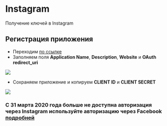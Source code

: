 # Instagram

Получение ключей в Instagram

## Регистрация приложения

* Переходим [по ссылке][1]
* Заполняем поля **Application Name**, **Description**, **Website** и **OAuth redirect_uri**

[![](https://file.modx.pro/files/5/6/f/56faea13d7d0f2ed1970321f11bc0c4as.jpg)](https://file.modx.pro/files/5/6/f/56faea13d7d0f2ed1970321f11bc0c4a.png)

* Сохраняем приложение и копируем **CLIENT ID** и **CLIENT SECRET**

[![](https://file.modx.pro/files/1/a/b/1ab80d3e1fc11ba271d6a4f2f0d56870s.jpg)](https://file.modx.pro/files/1/a/b/1ab80d3e1fc11ba271d6a4f2f0d56870.png)

[1]: http://instagram.com/developer/clients/register/

### С 31 марта 2020 года больше не доступна авторизация через Instagram используйте авторизацию через Facebook [подробней][2]

[2]: https://developers.facebook.com/docs/instagram-basic-display-api
